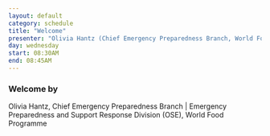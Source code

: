 ```yaml
---
layout: default
category: schedule
title: "Welcome"
presenter: "Olivia Hantz (Chief Emergency Preparedness Branch, World Food Programme)"
day: wednesday
start: 08:30AM
end: 08:45AM
---
```


### Welcome by

Olivia Hantz, Chief Emergency Preparedness Branch | Emergency Preparedness and Support Response Division (OSE), World Food Programme
